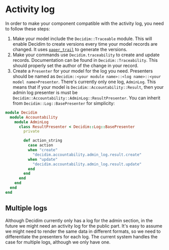 # Activity log

In order to make your component compatible with the activity log, you need to follow these steps:

1. Make your model include the `Decidim::Traceable` module. This will enable Decidim to create versions every time your model records are changed. It uses [`paper_trail`](https://github.com/airblade/paper_trail) to generate the versions.
2. Make your commands use `Decidim.traceability` to create and update records. Documentation can be found in `Decidim::Traceability`. This should properly set the author of the change in your record.
3. Create a `Presenter` for your model for the log you need. Presenters should be named as `Decidim::<your module name>::<log name>::<your model name>Presenter`. There's currently only one log, `AdminLog`. This means that if your model is `Decidim::Accountability::Result`, then your admin log presenter is must be `Decidim::Accountability::AdminLog::ResultPresenter`. You can inherit from `Decidim::Log::BasePresenter` for simplicity:

```ruby
module Decidim
  module Accountability
    module AdminLog
      class ResultPresenter < Decidim::Log::BasePresenter
        private

        def action_string
          case action
          when "create"
            "decidim.accountability.admin_log.result.create"
          when "update"
            "decidim.accountability.admin_log.result.update"
          end
        end
      end
    end
  end
end
```

## Multiple logs
Although Decidim currently only has a log for the admin section, in the future we might need an activity log for the public part. It's easy to assume we might need to render the same data in different formats, so we need to differentiate the presenters for each log. The current system handles the case for multiple logs, although we only have one.